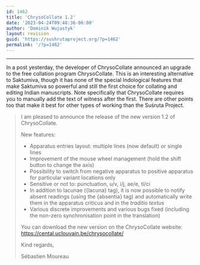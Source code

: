 ```yaml
---
id: 1462
title: 'ChrysoCollate 1.2'
date: '2023-04-24T09:48:36-06:00'
author: 'Dominik Wujastyk'
layout: revision
guid: 'https://sushrutaproject.org/?p=1462'
permalink: '/?p=1462'
---
```


---

In a post yesterday, the developer of ChrysoCollate announced an upgrade to the free collation program ChrysoCollate. This is an interesting alternative to Saktumiva, though it has none of the special Indological features that make Saktumiva so powerful and still the first choice for collating and editing Indian manuscripts. Note specifically that ChrysoCollate requires you to manually add the text of witness after the first. There are other points too that make it best for other types of working than the Suśruta Project.

> I am pleased to announce the release of the new version 1.2 of ChrysoCollate.
> 
> New features:
> 
> - Apparatus entries layout: multiple lines (now default) or single lines
> - Improvement of the mouse wheel management (hold the shift button to change the axis)
> - Possibility to switch from negative apparatus to positive apparatus for particular variant locations only
> - Sensitive or not to: punctuation, u/v, i/j, ae/e, ti/ci
> - In addition to lacunae ({lacuna} tag), it is now possible to notify absent readings (using the {absentia} tag) and automatically write them in the apparatus criticus and in the *traditio textus*
> - Various discrete improvements and various bugs fixed (including the non-zero synchronisation point in the translation)
> 
> You can download the new version on the ChrysoCollate website: <https://cental.uclouvain.be/chrysocollate/>
> 
> Kind regards,
> 
> Sébastien Moureau